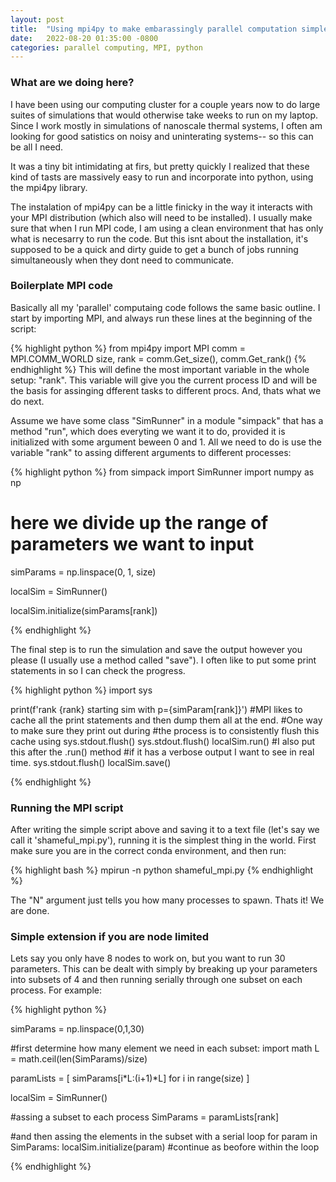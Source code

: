 ```yaml
---
layout: post
title:  "Using mpi4py to make embarassingly parallel computation simple"
date:   2022-08-20 01:35:00 -0800
categories: parallel computing, MPI, python
---
```


### What are we doing here?

I have been using our computing cluster for a couple years now to do large suites of simulations that would otherwise take weeks to run on my laptop. Since I work mostly in simulations of nanoscale thermal systems, I often am looking for good satistics on noisy and uninterating systems-- so this can be all I need.

It was a tiny bit intimidating at firs, but pretty quickly I realized that these kind of tasts are massively easy to run and incorporate into python, using the mpi4py library.

The instalation of mpi4py can be a little finicky in the way it interacts with your MPI distribution (which also will need to be installed). I usually make sure that when I run MPI code, I am using a clean environment that has only what is necesarry to run the code. But this isnt about the installation, it's supposed to be a quick and dirty guide to get a bunch of jobs running simultaneously when they dont need to communicate.

### Boilerplate MPI code
Basically all my 'parallel' computaing code follows the same basic outline. I start by importing MPI, and always run these lines at the beginning of the script:

{% highlight python %}
from mpi4py import MPI
comm = MPI.COMM_WORLD
size, rank = comm.Get_size(), comm.Get_rank()
{% endhighlight %}
This will define the most important variable in the whole setup: "rank". This variable will give you the current process ID and will be the basis for assinging dfferent tasks to different procs. And, thats what we do next.

Assume we have some class "SimRunner" in a module "simpack" that has a method "run", which does everyting we want it to do, provided it is initialized with some argument beween 0 and 1. All we need to do is use the variable "rank" to assing different arguments to different processes:

{% highlight python %}
from simpack import SimRunner
import numpy as np
# here we divide up the range of parameters we want to input
simParams = np.linspace(0, 1, size)

localSim = SimRunner()

localSim.initialize(simParams[rank])

{% endhighlight %}

The final step is to run the simulation and save the output however you please (I usually use a method called "save"). I often like to put some print statements in so I can check the progress.

{% highlight python %}
import sys

print(f'rank {rank} starting sim with p={simParam[rank]}')
#MPI likes to cache all the print statements and then dump them all at the end. 
#One way to make sure they print out during
#the process is to consistently flush this cache using sys.stdout.flush()
sys.stdout.flush()
localSim.run()
#I also put this after the .run() method 
#if it has a verbose output I want to see in real time.
sys.stdout.flush()
localSim.save()

{% endhighlight %}

### Running the MPI script
After writing the simple script above and saving it to a text file (let's say we call it 'shameful_mpi.py'), running it is the simplest thing in the world. First make sure you are in the correct conda environment, and then run:

{% highlight bash %}
mpirun -n <N> python shameful_mpi.py
{% endhighlight %}

The "N" argument just tells you how many processes to spawn. Thats it! We are done. 

### Simple extension if you are node limited
Lets say you only have 8 nodes to work on, but you want to run 30 parameters. This can be dealt with simply by breaking up your parameters into subsets of 4 and then running serially through one subset on each process. For example:

{% highlight python %}

simParams = np.linspace(0,1,30)

#first determine how many element we need in each subset:
import math
L = math.ceil(len(SimParams)/size)

paramLists = [ simParams[i*L:(i+1)*L] for i in range(size) ]

localSim = SimRunner()

#assing a subset to each process
SimParams = paramLists[rank]

#and then assing the elements in the subset with a serial loop
for param in SimParams:
    localSim.initialize(param)
    #continue as beofore within the loop

{% endhighlight %}












